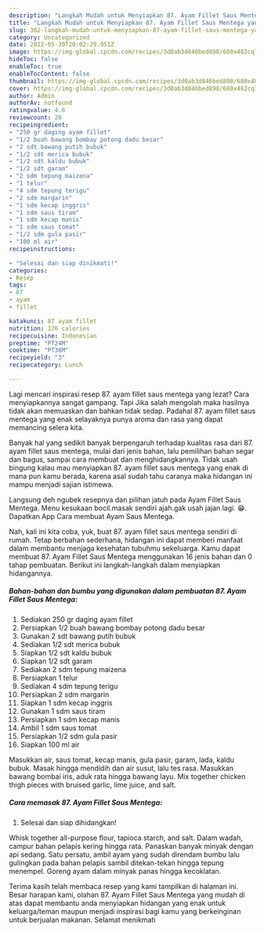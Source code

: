 ```yaml
---
description: "Langkah Mudah untuk Menyiapkan 87. Ayam Fillet Saus Mentega yang Enak Banget, Buat Buka Puasa}"
title: "Langkah Mudah untuk Menyiapkan 87. Ayam Fillet Saus Mentega yang Enak Banget, Buat Buka Puasa}"
slug: 362-langkah-mudah-untuk-menyiapkan-87-ayam-fillet-saus-mentega-yang-enak-banget-buat-buka-puasa
category: Uncategorized
date: 2022-05-30T20:02:29.951Z
image: https://img-global.cpcdn.com/recipes/3d0ab3d846bed898/680x482cq70/87-ayam-fillet-saus-mentega-foto-resep-utama.jpg
hideToc: false
enableToc: true
enableTocContent: false
thumbnail: https://img-global.cpcdn.com/recipes/3d0ab3d846bed898/680x482cq70/87-ayam-fillet-saus-mentega-foto-resep-utama.jpg
cover: https://img-global.cpcdn.com/recipes/3d0ab3d846bed898/680x482cq70/87-ayam-fillet-saus-mentega-foto-resep-utama.jpg
author: Admin
authorAv: notfound
ratingvalue: 4.6
reviewcount: 20
recipeingredient:
- "250 gr daging ayam fillet"
- "1/2 buah bawang bombay potong dadu besar"
- "2 sdt bawang putih bubuk"
- "1/2 sdt merica bubuk"
- "1/2 sdt kaldu bubuk"
- "1/2 sdt garam"
- "2 sdm tepung maizena"
- "1 telur"
- "4 sdm tepung terigu"
- "2 sdm margarin"
- "1 sdm kecap inggris"
- "1 sdm saus tiram"
- "1 sdm kecap manis"
- "1 sdm saus tomat"
- "1/2 sdm gula pasir"
- "100 ml air"
recipeinstructions:

- "Selesai dan siap dinikmati!"
categories:
- Resep
tags:
- 87
- ayam
- fillet

katakunci: 87 ayam fillet 
nutrition: 176 calories
recipecuisine: Indonesian
preptime: "PT24M"
cooktime: "PT38M"
recipeyield: "3"
recipecategory: Lunch

---
```



Lagi mencari inspirasi resep 87. ayam fillet saus mentega yang lezat? Cara menyiapkannya sangat gampang. Tapi Jika salah mengolah maka hasilnya tidak akan memuaskan dan bahkan tidak sedap. Padahal 87. ayam fillet saus mentega yang enak selayaknya punya aroma dan rasa yang dapat memancing selera kita.


Banyak hal yang sedikit banyak berpengaruh terhadap kualitas rasa dari 87. ayam fillet saus mentega, mulai dari jenis bahan, lalu pemilihan bahan segar dan bagus, sampai cara membuat dan menghidangkannya. Tidak usah bingung kalau mau menyiapkan 87. ayam fillet saus mentega yang enak di mana pun kamu berada, karena asal sudah tahu caranya maka hidangan ini mampu menjadi sajian istimewa.

Langsung deh ngubek resepnya dan pilihan jatuh pada Ayam Fillet Saus Mentega. Menu kesukaan bocil.masak sendiri ajah.gak usah jajan lagi. 😁. Dapatkan App Cara membuat Ayam Saus Mentega.


Nah, kali ini kita coba, yuk, buat 87. ayam fillet saus mentega sendiri di rumah. Tetap berbahan sederhana, hidangan ini dapat memberi manfaat dalam membantu menjaga kesehatan tubuhmu sekeluarga. Kamu dapat membuat 87. Ayam Fillet Saus Mentega menggunakan 16 jenis bahan dan 0 tahap pembuatan. Berikut ini langkah-langkah dalam menyiapkan hidangannya.

<!--inarticleads1-->

##### Bahan-bahan dan bumbu yang digunakan dalam pembuatan 87. Ayam Fillet Saus Mentega:

1. Sediakan 250 gr daging ayam fillet
1. Persiapkan 1/2 buah bawang bombay potong dadu besar
1. Gunakan 2 sdt bawang putih bubuk
1. Sediakan 1/2 sdt merica bubuk
1. Siapkan 1/2 sdt kaldu bubuk
1. Siapkan 1/2 sdt garam
1. Sediakan 2 sdm tepung maizena
1. Persiapkan 1 telur
1. Sediakan 4 sdm tepung terigu
1. Persiapkan 2 sdm margarin
1. Siapkan 1 sdm kecap inggris
1. Gunakan 1 sdm saus tiram
1. Persiapkan 1 sdm kecap manis
1. Ambil 1 sdm saus tomat
1. Persiapkan 1/2 sdm gula pasir
1. Siapkan 100 ml air


Masukkan air, saus tomat, kecap manis, gula pasir, garam, lada, kaldu bubuk. Masak hingga mendidih dan air susut, lalu tes rasa. Masukkan bawang bombai iris, aduk rata hingga bawang layu. Mix together chicken thigh pieces with bruised garlic, lime juice, and salt. 

<!--inarticleads2-->

##### Cara memasak 87. Ayam Fillet Saus Mentega:


1. Selesai dan siap dihidangkan!

Whisk together all-purpose flour, tapioca starch, and salt. Dalam wadah, campur bahan pelapis kering hingga rata. Panaskan banyak minyak dengan api sedang. Satu persatu, ambil ayam yang sudah direndam bumbu lalu gulingkan pada bahan pelapis sambil ditekan-tekan hingga tepung menempel. Goreng ayam dalam minyak panas hingga kecoklatan. 

Terima kasih telah membaca resep yang kami tampilkan di halaman ini. Besar harapan kami, olahan 87. Ayam Fillet Saus Mentega yang mudah di atas dapat membantu anda menyiapkan hidangan yang enak untuk keluarga/teman maupun menjadi inspirasi bagi kamu yang berkeinginan untuk berjualan makanan. Selamat menikmati
